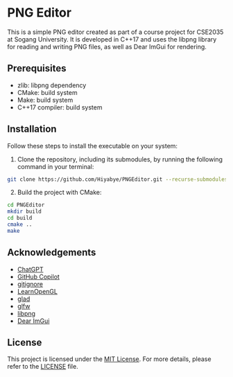 # PNG Editor

This is a simple PNG editor created as part of a course project for CSE2035 at Sogang University.
It is developed in C++17 and uses the libpng library for reading and writing PNG files, as well as Dear ImGui for rendering.

## Prerequisites

 - zlib: libpng dependency
 - CMake: build system
 - Make: build system
 - C++17 compiler: build system

## Installation

Follow these steps to install the executable on your system:

1. Clone the repository, including its submodules, by running the following command in your terminal:
```bash
git clone https://github.com/Hiyabye/PNGEditor.git --recurse-submodules
```

2. Build the project with CMake:
```bash
cd PNGEditor
mkdir build
cd build
cmake ..
make
```

## Acknowledgements

 - [ChatGPT](https://chat.openai.com/)
 - [GitHub Copilot](https://copilot.github.com/)
 - [gitignore](https://www.toptal.com/developers/gitignore)
 - [LearnOpenGL](https://learnopengl.com/)
 - [glad](https://glad.dav1d.de/)
 - [glfw](https://www.glfw.org/)
 - [libpng](http://www.libpng.org/pub/png/libpng.html)
 - [Dear ImGui](https://github.com/ocornut/imgui/blob/master/examples/example_glfw_opengl3/main.cpp)

## License

This project is licensed under the [MIT License](https://choosealicense.com/licenses/mit/).
For more details, please refer to the [LICENSE](LICENSE) file.
